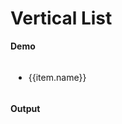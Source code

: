 # Vertical List 

<script setup>
import { ref, shallowRef, triggerRef, watch, watchEffect, reactive, customRef, onMounted, toRef, computed, defineComponent } from 'vue'
import data from './MOCK_DATA_1000.json'
import './styles.css'

import useDragDrop from './src/main'
import addClassesMiddleware  from './src/add-classes'
import indicatorMiddleware  from './src/indicator'
import autoScrollMiddleware  from './src/auto-scroll'
import dragImageMiddleware  from './src/drag-image'
import { reorderItems }  from './src/utils'


const items = ref(data)
const container = ref(null)

onMounted(() => {
  useDragDrop(container.value, {
    dropPositionFn: ({ dragElement, dropElement }) => 'around',
  })
  .pipe(addClassesMiddleware(), indicatorMiddleware({offset: 2}), autoScrollMiddleware(), dragImageMiddleware({minElements: 0}))
  .subscribe(
    ({type, dragElements, dropElement, position}) => {
      if(!!dropElement && type === "DragEnd") {
        const index = parseInt(dropElement.getAttribute('data-index'))
      const selectedItems = dragElements.map((e) => items.value.find(item => item.id === e.getAttribute('data-id')))
      if (position === 'after'){
        items.value = reorderItems(items.value, selectedItems, index + 1)
      } else if (position === 'before'){
        items.value = reorderItems(items.value, selectedItems, index)
      }
    }
  })
})
</script>

**Demo**

<div ref='container' class='checkered' style='overflow:auto; max-height: 400px; padding: 5px;'>
  <ul class='list'>
      <li v-for='(item, index) in items' :key='item.id' :data-id='item.id' :data-index='index' style='margin-bottom: 4px'>
        <span >{{item.name}}</span>
    </li>
  </ul>
</div>

**Output**

```js{4}


```
